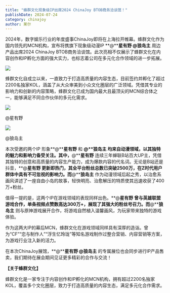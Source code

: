 ```yaml
---
title: "蜂群文化现象级IP出席2024 ChinaJoy BTOB商务洽谈馆！"
publishDate: 2024-07-24
category: chinajoy
author: 莱尔
---
```


2024年，数字娱乐行业的年度盛事ChinaJoy即将在上海拉开帷幕。蜂群文化作为国内领先的MCN机构，宣布将携旗下现象级动漫IP **@****星有野 @狼岛主** 周边产品出席2024 ChinaJoy BTOB商务洽谈馆。此次亮相不仅展示了蜂群文化在内容创作和IP孵化方面的强大实力，也标志着公司在多元化合作领域的进一步拓展。

![](https://ec-net-1251389766.cos.ap-shanghai.myqcloud.com/wp-content/uploads/2024/07/20240724233941888.png)

蜂群文化自成立以来，一直致力于打造高质量的内容生态，目前签约并孵化了超过2200名独家KOL，涵盖了从大众审美到小众文化圈层的广泛领域。凭借其专业的影响力和创新的内容策略，蜂群文化已成为国内最大且最顶尖的MCN综合体之一，能够满足不同合作伙伴的多元化需求。

![](https://ec-net-1251389766.cos.ap-shanghai.myqcloud.com/wp-content/uploads/2024/07/20240724233945484.png)

@星有野

![](https://ec-net-1251389766.cos.ap-shanghai.myqcloud.com/wp-content/uploads/2024/07/20240724233947223.png)

@狼岛主

本次受邀的两个IP 形象**@****星有野** 和 **@****狼岛主** 均来自动漫领域，以其独特的魅力和影响力备受关注。其中，**@****星有野** 连续三年蝉联B站百大UP主，凭借其独特的创意和高质量的内容生产能力，成为爆款内容的代名词。无论是B站还是抖音，**@****星有野** 更新即热门，其全平台粉丝总数已突破2500万，在Z时代用户群体中具有不可忽视的影响力。而**@****狼岛主** 作为动漫领域后起之秀，以治愈系画风讲述了一座自由小岛的故事，轻快明亮、治愈解压的特质使其迅速收获了400万+粉丝。

值得一提的是，这两个IP在游戏领域的表现同样出色。**@****星有野** 曾与英雄联盟游戏合作，单条视频点赞数高达300万+，展现了其强大的粉丝号召力。而**@****狼岛主** 则与原神游戏展开合作，将游戏自然植入温馨画风，为玩家带来独特的游戏体验。

作为这两大IP的幕后MCN，蜂群文化在游戏领域同样具有深厚的造诣。曾为“CF”“恋与制作人”“浮生忆玲珑”等知名游戏制作过整合营销、内容营销等方案，为游戏行业注入新的活力。

在本次ChinaJoy展馆，**@****星有野 @狼岛主** 的专属展位也会同步进行IP产品售卖，我们期待在展会期间见证更多精彩的合作与交流！

**【关于蜂群文化】**

蜂群文化是一家专注于内容创作和IP孵化的MCN机构，拥有超过2200名独家KOL，覆盖多个文化圈层，致力于打造高质量的内容生态，满足多元化合作需求。
